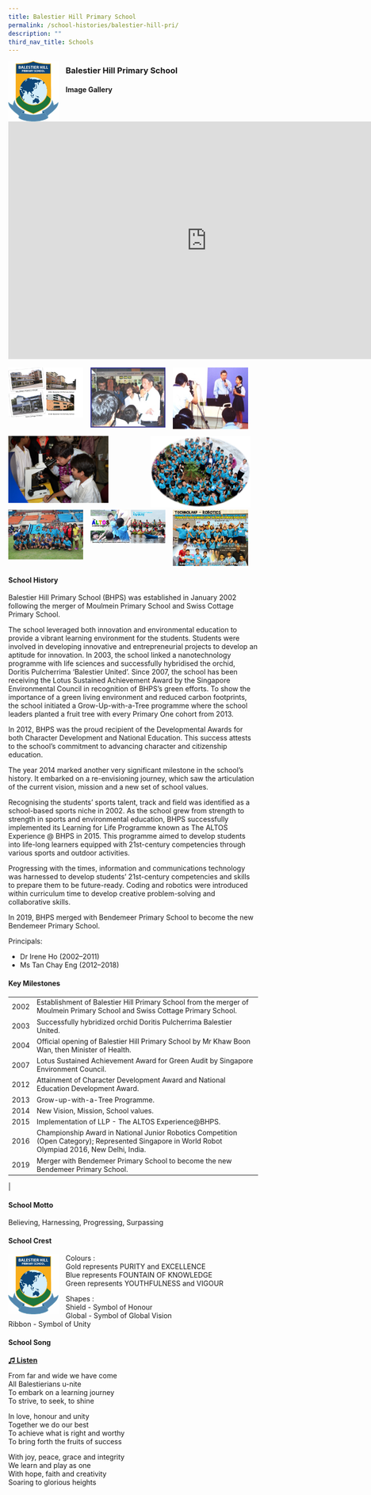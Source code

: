 ```yaml
---
title: Balestier Hill Primary School
permalink: /school-histories/balestier-hill-pri/
description: ""
third_nav_title: Schools
---
```

<img align="left" style="width:20%;margin-right:15px;" src="/images/balestierhillpri1.png">

### **Balestier Hill Primary School**

#### **Image Gallery**
<iframe allowfullscreen="true" height="479" width="800" frameborder="0" src="https://docs.google.com/presentation/d/e/2PACX-1vSpkjWh9HxeHL9uArhhBD6xmi3ySyxO08aUTb_gF7vdhHkPXWYPNoax7Y5jyFwIjXtCWY6EqxSN6jiM/embed?start=false&amp;loop=true&amp;delayms=5000"></iframe>
<p><a href="https://staging.d1yxymztqoj7qn.amplifyapp.com/images/balestierhillpri2.jpg">  
<img align="left" style="width:30%;margin-right:15px;" src="/images/balestierhillpri2.jpg">
</a></p>

<p><a href="https://staging.d1yxymztqoj7qn.amplifyapp.com/images/balestierhillpri3.jpg">  
<img align="left" style="width:30%;margin-right:15px;" src="/images/balestierhillpri3.jpg">
</a></p>

<p><a href="https://staging.d1yxymztqoj7qn.amplifyapp.com/images/balestierhillpri4.jpg">  
<img align="left" style="width:30%;margin-right:15px;" src="/images/balestierhillpri4.jpg">
</a></p>

<br clear="left">

<p><a href="https://staging.d1yxymztqoj7qn.amplifyapp.com/images/balestierhillpri5.jpg">  
<img align="left" style="width:40%;margin-right:15px;" src="/images/balestierhillpri5.jpg">
</a></p>

<p><a href="https://staging.d1yxymztqoj7qn.amplifyapp.com/images/balestierhillpri6.jpg">  
<img align="right" style="width:40%;margin-right:15px;" src="/images/balestierhillpri6.jpg">
</a></p>

<br clear="left">

<p><a href="https://staging.d1yxymztqoj7qn.amplifyapp.com/images/balestierhillpri7.jpg">  
<img align="left" style="width:30%;margin-right:15px;" src="/images/balestierhillpri7.jpg">
</a></p>

<p><a href="https://staging.d1yxymztqoj7qn.amplifyapp.com/images/balestierhillpri8.jpg">  
<img align="left" style="width:30%;margin-right:15px;" src="/images/balestierhillpri8.jpg">
</a></p>

<p><a href="https://staging.d1yxymztqoj7qn.amplifyapp.com/images/balestierhillpri9.jpg">  
<img align="left" style="width:30%;margin-right:15px;" src="/images/balestierhillpri9.jpg">
</a></p>

<br clear="left">

#### **School History**
Balestier Hill Primary School (BHPS) was established in January 2002 following the merger of Moulmein Primary School and Swiss Cottage Primary School.  
  
The school leveraged both innovation and environmental education to provide a vibrant learning environment for the students. Students were involved in developing innovative and entrepreneurial projects to develop an aptitude for innovation. In 2003, the school linked a nanotechnology programme with life sciences and successfully hybridised the orchid, Doritis Pulcherrima ‘Balestier United’. Since 2007, the school has been receiving the Lotus Sustained Achievement Award by the Singapore Environmental Council in recognition of BHPS’s green efforts. To show the importance of a green living environment and reduced carbon footprints, the school initiated a Grow-Up-with-a-Tree programme where the school leaders planted a fruit tree with every Primary One cohort from 2013.&nbsp;  
  
In 2012, BHPS was the proud recipient of the Developmental Awards for both Character Development and National Education. This success attests to the school’s commitment to advancing character and citizenship education.  
  
The year 2014 marked another very significant milestone in the school’s history. It embarked on a re-envisioning journey, which saw the articulation of the current vision, mission and a new set of school values.&nbsp;&nbsp;  
  
Recognising the students’ sports talent, track and field was identified as a school-based sports niche in 2002. As the school grew from strength to strength in sports and environmental education, BHPS successfully implemented its Learning for Life Programme known as The ALTOS Experience @ BHPS in 2015. This programme aimed to develop students into life-long learners equipped with 21st-century competencies through various sports and outdoor activities.  
  
Progressing with the times, information and communications technology was harnessed to develop students’ 21st-century competencies and skills to prepare them to be future-ready. Coding and robotics were introduced within curriculum time to develop creative problem-solving and collaborative skills.&nbsp;  
  
In 2019, BHPS merged with Bendemeer Primary School to become the new Bendemeer Primary School.  

Principals:<br>
* Dr Irene Ho (2002–2011)<br>
* Ms Tan Chay Eng (2012–2018)

#### **Key Milestones**

|  |  |
|:---:|---|
| 2002 | Establishment of Balestier Hill Primary School from the merger of Moulmein Primary School and Swiss Cottage Primary School. |
| 2003 | Successfully hybridized orchid Doritis Pulcherrima Balestier United. |
| 2004 | Official opening of Balestier Hill Primary School by Mr Khaw Boon Wan, then Minister of Health. |
| 2007 | Lotus Sustained Achievement Award for Green Audit by Singapore Environment Council. |
| 2012 | Attainment of Character Development Award and National Education Development Award. |
| 2013 | Grow-up-with-a-Tree Programme. |
| 2014 | New Vision, Mission, School values. |
| 2015 | Implementation of LLP - The ALTOS Experience@BHPS. |
| 2016 | Championship Award in National Junior Robotics Competition (Open Category); Represented Singapore in World Robot Olympiad 2016, New Delhi, India. |
| 2019 | Merger with Bendemeer Primary School to become the new Bendemeer Primary School. |
|

#### **School Motto**
Believing, Harnessing, Progressing, Surpassing

#### **School Crest**
<img align="left" style="width:20%;margin-right:15px;" src="/images/balestierhillpri1.png">

Colours :<br>
Gold represents PURITY and EXCELLENCE<br>
Blue represents FOUNTAIN OF KNOWLEDGE<br>
Green represents
YOUTHFULNESS and VIGOUR


Shapes :<br>
Shield - Symbol of Honour<br>
Global - Symbol of Global Vision<br>
Ribbon - Symbol of Unity

#### **School Song**
<a target="_blank" href="https://drive.google.com/file/d/1iM4frzBzc4vTSbTAMPnlYyXz39_ulWrP/view?usp=share_link">**♫ Listen**</a>

From far and wide we have come<br>
All Balestierians u-nite<br>
To embark on a learning journey<br>
To strive, to seek, to shine
  
In love, honour and unity<br>
Together we do our best<br>
To achieve what is right and worthy<br>
To bring forth the fruits of success
  
With joy, peace, grace and integrity<br>
We learn and play as one<br>
With hope, faith and creativity<br>
Soaring to glorious heights